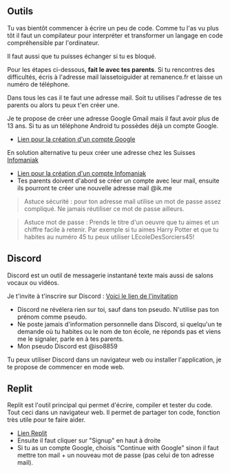 ## Outils

Tu vas bientôt commencer à écrire un peu de code. Comme tu l'as vu plus tôt il faut un compilateur pour interpréter et transformer un langage en code compréhensible par l'ordinateur.

Il faut aussi que tu puisses échanger si tu es bloqué.

Pour les étapes ci-dessous, **fait le avec tes parents**. Si tu rencontres des difficultés, écris à l'adresse mail laissetoiguider at remanence.fr et laisse un numéro de téléphone.

Dans tous les cas il te faut une adresse mail. Soit tu utilises l'adresse de tes parents ou alors tu peux t'en créer une.

Je te propose de créer une adresse Google Gmail mais il faut avoir plus de 13 ans. Si tu as un téléphone Android tu possèdes déjà un compte Google.
- [Lien pour la création d'un compte Google](https://accounts.google.com/)

En solution alternative tu peux créer une adresse chez les Suisses [Infomaniak](https://www.infomaniak.com/fr)
- [Lien pour la création d'un compte Infomaniak](https://welcome.infomaniak.com/signup)
- Tes parents doivent d'abord se créer un compte avec leur mail, ensuite ils pourront te créer une nouvelle adresse mail @ik.me

> Astuce sécurité : pour ton adresse mail utilise un mot de passe assez compliqué. Ne jamais réutiliser ce mot de passe ailleurs.

> Astuce mot de passe : Prends le titre d'un oeuvre que tu aimes et un chiffre facile à retenir. Par exemple si tu aimes Harry Potter et que tu habites au numéro 45 tu peux utiliser LEcoleDesSorciers45!

## Discord

Discord est un outil de messagerie instantané texte mais aussi de salons vocaux ou vidéos.

Je t'invite à t'inscrire sur Discord : [Voici le lien de l'invitation](https://discord.gg/qspWQHADgk)
- Discord ne révélera rien sur toi, sauf dans ton pseudo. N'utilise pas ton prénom comme pseudo.
- Ne poste jamais d'information personnelle dans Discord, si quelqu'un te demande où tu habites ou le nom de ton école, ne réponds pas et viens me le signaler, parle en à tes parents.
- Mon pseudo Discord est @iso8859

Tu peux utiliser Discord dans un navigateur web ou installer l'application, je te propose de commencer en mode web.

## Replit

Replit est l'outil principal qui permet d'écrire, compiler et tester du code. Tout ceci dans un navigateur web. Il permet de partager ton code, fonction très utile pour te faire aider.
- [Lien Replit](https://replit.com/)
- Ensuite il faut cliquer sur "Signup" en haut à droite
- Si tu as un compte Google, choisis "Continue with Google" sinon il faut mettre ton mail + un nouveau mot de passe (pas celui de ton adresse mail).
